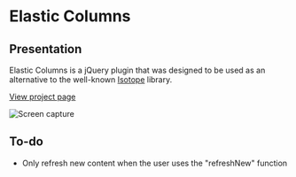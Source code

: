 Elastic Columns
===============

## Presentation

Elastic Columns is a jQuery plugin that was designed to be used as an alternative to the well-known [Isotope](isotope.metafizzy.co) library.

[View project page](http://johansatge.github.io/elastic-columns/)

![Screen capture](https://raw.github.com/johansatge/elastic-columns/master/screenshot.png)

## To-do

* Only refresh new content when the user uses the "refreshNew" function